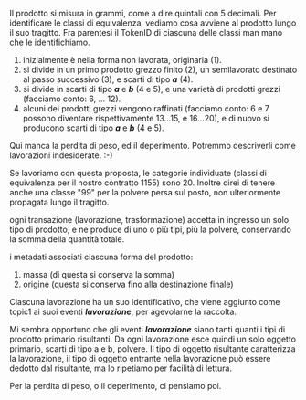 Il prodotto si misura in grammi, come a dire quintali con 5 decimali. Per identificare le classi di equivalenza, vediamo cosa avviene al prodotto lungo il suo tragitto. Fra parentesi il TokenID di ciascuna delle classi man mano che le identifichiamo.

1. inizialmente è nella forma non lavorata, originaria (1).
2. si divide in un primo prodotto grezzo finito (2), un semilavorato destinato al passo successivo (3), e scarti di tipo ***a*** (4). 
3. si divide in scarti di tipo ***a*** e ***b*** (4 e 5), e una varietà di prodotti grezzi (facciamo conto: 6, … 12).
4. alcuni dei prodotti grezzi vengono raffinati (facciamo conto: 6 e 7 possono diventare rispettivamente 13…15, e 16…20), e di nuovo si producono scarti di tipo ***a*** e ***b*** (4 e 5).

Qui manca la perdita di peso, ed il deperimento. Potremmo descriverli come lavorazioni indesiderate. :-)

Se lavoriamo con questa proposta, le categorie individuate (classi di equivalenza per il nostro contratto 1155) sono 20. Inoltre direi di tenere anche una classe "99" per la polvere persa sul posto, non ulteriormente propagata lungo il tragitto.

ogni transazione (lavorazione, trasformazione) accetta in ingresso un solo tipo di prodotto, e ne produce di uno o più tipi, più la polvere, conservando la somma della quantità totale.

i metadati associati ciascuna forma del prodotto:
1. massa (di questa si conserva la somma)
2. origine (questa si conserva fino alla destinazione finale)

Ciascuna lavorazione ha un suo identificativo, che viene aggiunto come topic1 ai suoi eventi ***lavorazione***, per agevolarne la raccolta.

Mi sembra opportuno che gli eventi ***lavorazione*** siano tanti quanti i tipi di prodotto primario risultanti. Da ogni lavorazione esce quindi un solo oggetto primario, scarti di tipo a e b, polvere. Il tipo di oggetto risultante caratterizza la lavorazione, il tipo di oggetto entrante nella lavorazione può essere dedotto dal risultante, ma lo ripetiamo per facilità di lettura.

Per la perdita di peso, o il deperimento, ci pensiamo poi.